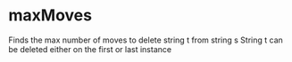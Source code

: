 # maxMoves

Finds the max number of moves to delete string t from string s
String t can be deleted either on the first or last instance
